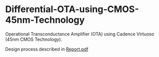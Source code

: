 # Differential-OTA-using-CMOS-45nm-Technology
Operational Transconductance Amplifier (OTA) using Cadence Virtuoso (45nm CMOS Technology). 

Design process described in [Report.pdf](https://github.com/prembharath/Differential-OTA-using-CMOS-45nm-Technology/blob/master/Report.pdf)
